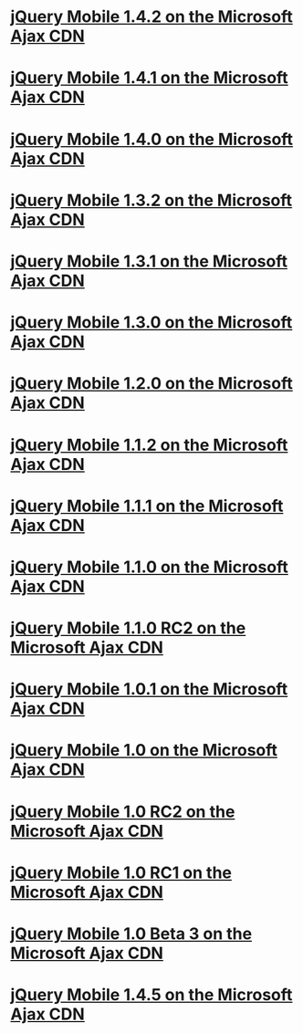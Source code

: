 # [jQuery Mobile 1.4.2 on the Microsoft Ajax CDN](cdnjquerymobile142.md)
# [jQuery Mobile 1.4.1 on the Microsoft Ajax CDN](cdnjquerymobile141.md)
# [jQuery Mobile 1.4.0 on the Microsoft Ajax CDN](cdnjquerymobile140.md)
# [jQuery Mobile 1.3.2 on the Microsoft Ajax CDN](cdnjquerymobile132.md)
# [jQuery Mobile 1.3.1 on the Microsoft Ajax CDN](cdnjquerymobile131.md)
# [jQuery Mobile 1.3.0 on the Microsoft Ajax CDN](cdnjquerymobile130.md)
# [jQuery Mobile 1.2.0 on the Microsoft Ajax CDN](cdnjquerymobile120.md)
# [jQuery Mobile 1.1.2 on the Microsoft Ajax CDN](cdnjquerymobile112.md)
# [jQuery Mobile 1.1.1 on the Microsoft Ajax CDN](cdnjquerymobile111.md)
# [jQuery Mobile 1.1.0 on the Microsoft Ajax CDN](cdnjquerymobile110.md)
# [jQuery Mobile 1.1.0 RC2 on the Microsoft Ajax CDN](cdnjquerymobile110rc2.md)
# [jQuery Mobile 1.0.1 on the Microsoft Ajax CDN](cdnjquerymobile101.md)
# [jQuery Mobile 1.0 on the Microsoft Ajax CDN](cdnjquerymobile10.md)
# [jQuery Mobile 1.0 RC2 on the Microsoft Ajax CDN](cdnjquerymobile10rc2.md)
# [jQuery Mobile 1.0 RC1 on the Microsoft Ajax CDN](cdnjquerymobile10rc1.md)
# [jQuery Mobile 1.0 Beta 3 on the Microsoft Ajax CDN](cdnjquerymobile10b3.md)
# [jQuery Mobile 1.4.5 on the Microsoft Ajax CDN](cdnjquerymobile145.md)
